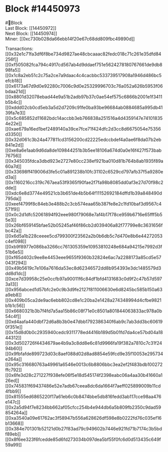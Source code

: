 
Block #14450973
===============
  
#🧊Block  
Last Block: [[14450972]]  
Next Block: [[14450974]]  
Miner: [[0xc730b028da66ebb14f20e67c68dd809fbc49890d]]  

 Transactions:  
[[0x32e1c71fa3df6f8be734d9827ae48cbcaaac82fedc018c71c261e35dfd84256f]]  
[[0xf505082fca794c4917cd567ab4d9ddaef751e5624278180767661de9db898fa5]]  
[[0x1c8a2eb51c2c75a2ce7a9daac4c4cacbbc533739517908a1946d486bc5efcb18]]  
[[0x6173a67d9d0e92280c7006c9d0e25329996703c76a052a626b5953f06bdaa21d]]  
[[0x8801d32078ebad44e9a51b2adb97b37c0ae54ef575c6866b2001e1f3411b5b4c]]  
[[0xddd02cb0cd5eb3a5d2d7209c91fe0ba93be96684ab0884685a995db4139fa7e3]]  
[[0x5c685852d11682bdc14accbb3eb766838a251516a4d4359147e741018354e22e]]  
[[0xae679a16ed1bef2489140a39ce7fce71f424dfc2d3cc8d6675054e75356d3350]]  
[[0x32d061c3b24a477811cd3156200cd22225edccbdef4a0ae6f8da07b2eb841e2d]]  
[[0xe8a6e1aab9d6da8de109844251b3b5ee18106a674d0a0e16f427f573bab76756]]  
[[0x345035fdca3dbd923e2727e80cc238ef921ba010d81b764b8ab1935f89a60a7d]]  
[[0x33698ff419006d3fe5c01a891238b10fc31102c6529cd797afb37f5a9280ed3a]]  
[[0x1160216cc319c767aea53f9365f90fae2f7fa98b8085dd0af3e27d70f98c2dde]]  
[[0xdc6e8d3774e49521cb3b651de4b5b64f11152692184dffd1b39a848490d795da]]  
[[0xeef4799f8c84eb3e488b2c3cb574eaa65b387fe8e2c1fd10baf3d9567c4571f9]]  
[[0x0c2d1dfc52061894f92eee980f79068e7af4b17f78ce959b6716e65fff5b55e3]]  
[[0x26bf659145bfae52b05245af46f86cb2d039406a82f77799e8c3631656fbc42a]]  
[[0x6d5a1b228ceeee5cd799300f23562a2b0b6db5c7d470e8b6e44272053c4ef098]]  
[[0xb9f8977e086ba3266cc761305359e10953810248e684a94215e7992d3f51b6e5]]  
[[0xf65d402c9ee8e4453eee9655f9360b32824e6ac7a2288173a85cd5e57043f294]]  
[[0x49b5619c7e106a7616da53ec8d62346572dd8b954393e3dc1485579d3dd8d1dc]]  
[[0xce7d39958c25e0ccfb97a90011f6c84df1bfd4131683c0d9f2c47b57d5973a13]]  
[[0x956abced1d57bfc2e0c9b3d9fe2127f811006630e6d8245bc585b150a63a9eb8]]  
[[0x409b05ca2de9ac6ebb802cd8e1c20ba2e1428a274348994d4cfbe9821b1b1c56]]  
[[0x6680321b3b7f4fd7a5aa15b86c08f71e0c8501a801844063833ac978a0b54c4f]]  
[[0xd4aafa440dbf72d6a8b3b0e47dbb1792386340f6ab9c7ab3dd3bc606190f351e]]  
[[0x15d8d0b0c2935940cedc9311778ed4416b189d5b01fd7da4ce57bd04a1844312]]  
[[0x3d502726f4434679ae4b9a3c8dd8e6c81d9966fa19f382a7810c7c31f2494b60]]  
[[0x9fbfafde899723d03c8aef088d02d8ad8854e59fcd9e35f10053e295734e264a]]  
[[0x95c316680763a49961a6546e0013c6b8806bbc3ea2ef2f483bdb100272ffc792]]  
[[0x6fe3d28c271227f938efe06f5e18d545174f2398eabc06a4aa30b41660a126ed]]  
[[0x745831f69437486e52e7adb67ceea8dc6da1664f7aeff025899009b11cd4fbb9]]  
[[0x81555ed6865220f17a61eb6c0b8474bbe5db816fedd3ab117cce98aa476e147c]]  
[[0x2a5d94f7e8234bb662af05cfcc254b4e944db6a5b809fb2350c9dad59854264a]]  
[[0xa3540a09e61762ac3f58947b556a628626df598e8b0222fd76c035ef16b13668]]  
[[0x384e701301b52121d0b27f83ad79c949602b7446e921fd71b7174c3b5bdf89eb]]  
[[0x8f6ee323f6fcedde85d6fd273034b097dea5bf55f0fc6d0d513435c649f59a99]]